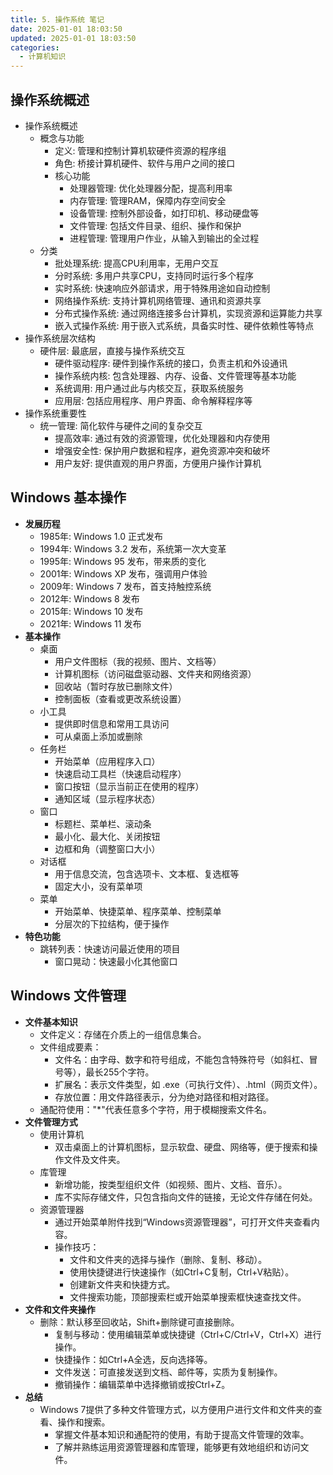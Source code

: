 ```yaml
---
title: 5. 操作系统 笔记
date: 2025-01-01 18:03:50
updated: 2025-01-01 18:03:50
categories:
  - 计算机知识
---
```


## 操作系统概述

- 操作系统概述
    - 概念与功能
        - 定义: 管理和控制计算机软硬件资源的程序组
        - 角色: 桥接计算机硬件、软件与用户之间的接口
        - 核心功能
            - 处理器管理: 优化处理器分配，提高利用率
            - 内存管理: 管理RAM，保障内存空间安全
            - 设备管理: 控制外部设备，如打印机、移动硬盘等
            - 文件管理: 包括文件目录、组织、操作和保护
            - 进程管理: 管理用户作业，从输入到输出的全过程
    - 分类
        - 批处理系统: 提高CPU利用率，无用户交互
        - 分时系统: 多用户共享CPU，支持同时运行多个程序
        - 实时系统: 快速响应外部请求，用于特殊用途如自动控制
        - 网络操作系统: 支持计算机网络管理、通讯和资源共享
        - 分布式操作系统: 通过网络连接多台计算机，实现资源和运算能力共享
        - 嵌入式操作系统: 用于嵌入式系统，具备实时性、硬件依赖性等特点
- 操作系统层次结构
    - 硬件层: 最底层，直接与操作系统交互
        - 硬件驱动程序: 硬件到操作系统的接口，负责主机和外设通讯
        - 操作系统内核: 包含处理器、内存、设备、文件管理等基本功能
        - 系统调用: 用户通过此与内核交互，获取系统服务
        - 应用层: 包括应用程序、用户界面、命令解释程序等
- 操作系统重要性
    - 统一管理: 简化软件与硬件之间的复杂交互
        - 提高效率: 通过有效的资源管理，优化处理器和内存使用
        - 增强安全性: 保护用户数据和程序，避免资源冲突和破坏
        - 用户友好: 提供直观的用户界面，方便用户操作计算机

## Windows 基本操作

- **发展历程**
    - 1985年: Windows 1.0 正式发布
    - 1994年: Windows 3.2 发布，系统第一次大变革
    - 1995年: Windows 95 发布，带来质的变化
    - 2001年: Windows XP 发布，强调用户体验
    - 2009年: Windows 7 发布，首支持触控系统
    - 2012年: Windows 8 发布
    - 2015年: Windows 10 发布
    - 2021年: Windows 11 发布
- **基本操作**
    - 桌面
        - 用户文件图标（我的视频、图片、文档等）
        - 计算机图标（访问磁盘驱动器、文件夹和网络资源）
        - 回收站（暂时存放已删除文件）
        - 控制面板（查看或更改系统设置）
    - 小工具
        - 提供即时信息和常用工具访问
        - 可从桌面上添加或删除
    - 任务栏
        - 开始菜单（应用程序入口）
        - 快速启动工具栏（快速启动程序）
        - 窗口按钮（显示当前正在使用的程序）
        - 通知区域（显示程序状态）
    - 窗口
        - 标题栏、菜单栏、滚动条
        - 最小化、最大化、关闭按钮
        - 边框和角（调整窗口大小）
    - 对话框
        - 用于信息交流，包含选项卡、文本框、复选框等
        - 固定大小，没有菜单项
    - 菜单
        - 开始菜单、快捷菜单、程序菜单、控制菜单
        - 分层次的下拉结构，便于操作
- **特色功能**
    - 跳转列表：快速访问最近使用的项目
        - 窗口晃动：快速最小化其他窗口

## Windows 文件管理

- **文件基本知识**
    - 文件定义：存储在介质上的一组信息集合。
    - 文件组成要素：
        - 文件名：由字母、数字和符号组成，不能包含特殊符号（如斜杠、冒号等），最长255个字符。
        - 扩展名：表示文件类型，如 .exe（可执行文件）、.html（网页文件）。
        - 存放位置：用文件路径表示，分为绝对路径和相对路径。
    - 通配符使用："*"代表任意多个字符，用于模糊搜索文件名。
- **文件管理方式**
    - 使用计算机
        - 双击桌面上的计算机图标，显示软盘、硬盘、网络等，便于搜索和操作文件及文件夹。
    - 库管理
        - 新增功能，按类型组织文件（如视频、图片、文档、音乐）。
        - 库不实际存储文件，只包含指向文件的链接，无论文件存储在何处。
    - 资源管理器
        - 通过开始菜单附件找到“Windows资源管理器”，可打开文件夹查看内容。
        - 操作技巧：
            - 文件和文件夹的选择与操作（删除、复制、移动）。
            - 使用快捷键进行快速操作（如Ctrl+C复制，Ctrl+V粘贴）。
            - 创建新文件夹和快捷方式。
            - 文件搜索功能，顶部搜索栏或开始菜单搜索框快速查找文件。
- **文件和文件夹操作**
    - 删除：默认移至回收站，Shift+删除键可直接删除。
        - 复制与移动：使用编辑菜单或快捷键（Ctrl+C/Ctrl+V，Ctrl+X）进行操作。
        - 快捷操作：如Ctrl+A全选，反向选择等。
        - 文件发送：可直接发送到文档、邮件等，实质为复制操作。
        - 撤销操作：编辑菜单中选择撤销或按Ctrl+Z。
- **总结**
    - Windows 7提供了多种文件管理方式，以方便用户进行文件和文件夹的查看、操作和搜索。
        - 掌握文件基本知识和通配符的使用，有助于提高文件管理的效率。
        - 了解并熟练运用资源管理器和库管理，能够更有效地组织和访问文件。
